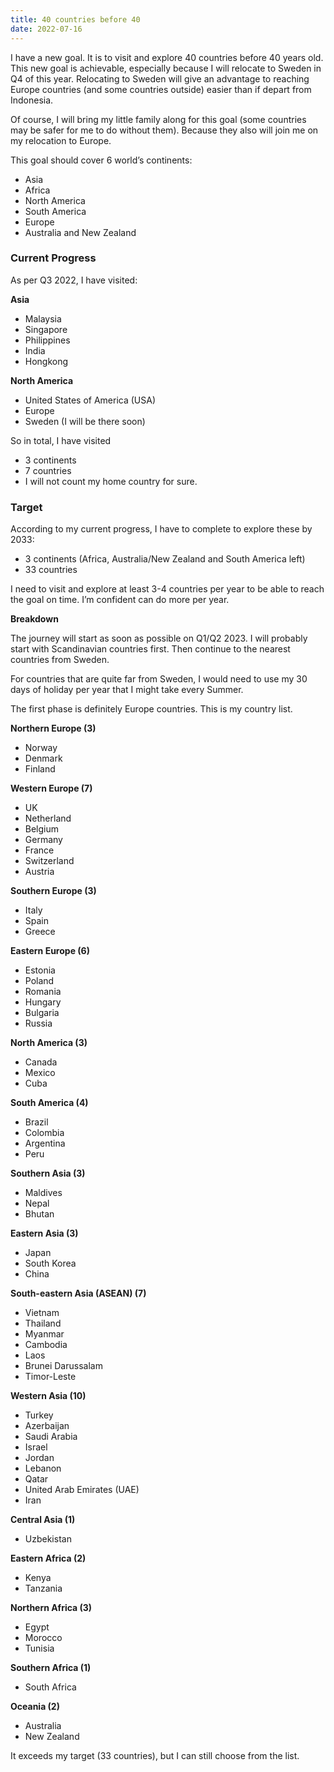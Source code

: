 ```yaml
---
title: 40 countries before 40
date: 2022-07-16
---
```


I have a new goal. It is to visit and explore 40 countries before 40 years old. This new goal is achievable, especially because I will relocate to Sweden in Q4 of this year. Relocating to Sweden will give an advantage to reaching Europe countries (and some countries outside) easier than if depart from Indonesia.

Of course, I will bring my little family along for this goal (some countries may be safer for me to do without them). Because they also will join me on my relocation to Europe.

This goal should cover 6 world’s continents:
- Asia
- Africa
- North America
- South America
- Europe
- Australia and New Zealand



### Current Progress ###
As per Q3 2022, I have visited:

__Asia__
- Malaysia
- Singapore
- Philippines
- India
- Hongkong

__North America__
- United States of America (USA)
- Europe
- Sweden (I will be there soon)

So in total, I have visited
- 3 continents
- 7 countries
- I will not count my home country for sure.


 ### Target ###
According to my current progress, I have to complete to explore these by 2033:

- 3 continents (Africa, Australia/New Zealand and South America left)
- 33 countries

I need to visit and explore at least 3-4 countries per year to be able to reach the goal on time. I’m confident can do more per year.

__Breakdown__

The journey will start as soon as possible on Q1/Q2 2023. I will probably start with Scandinavian countries first. Then continue to the nearest countries from Sweden.

For countries that are quite far from Sweden, I would need to use my 30 days of holiday per year that I might take every Summer.

The first phase is definitely Europe countries. This is my country list.

__Northern Europe (3)__
- Norway
- Denmark
- Finland

__Western Europe (7)__
- UK
- Netherland
- Belgium
- Germany
- France
- Switzerland
- Austria

__Southern Europe (3)__
- Italy
- Spain
- Greece

__Eastern Europe (6)__
- Estonia
- Poland
- Romania
- Hungary
- Bulgaria
- Russia

__North America (3)__
- Canada
- Mexico
- Cuba

__South America (4)__
- Brazil
- Colombia
- Argentina
- Peru

__Southern Asia (3)__
- Maldives
- Nepal
- Bhutan

__Eastern Asia (3)__
- Japan
- South Korea
- China

__South-eastern Asia (ASEAN) (7)__
- Vietnam
- Thailand
- Myanmar
- Cambodia
- Laos
- Brunei Darussalam
- Timor-Leste

__Western Asia (10)__
- Turkey
- Azerbaijan
- Saudi Arabia
- Israel
- Jordan
- Lebanon
- Qatar
- United Arab Emirates (UAE)
- Iran

__Central Asia (1)__
 - Uzbekistan

__Eastern Africa (2)__
 - Kenya
- Tanzania

__Northern Africa (3)__
- Egypt
- Morocco
- Tunisia

__Southern Africa (1)__
- South Africa

__Oceania (2)__
- Australia
- New Zealand

It exceeds my target (33 countries), but I can still choose from the list.